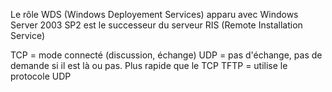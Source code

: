 

Le rôle WDS (Windows Deployement Services) apparu avec Windows Server 2003 SP2 est le successeur du serveur RIS (Remote Installation Service)

TCP = mode connecté (discussion, échange)
UDP = pas d'échange, pas de demande si il est là ou pas. Plus rapide que le TCP
TFTP = utilise le protocole UDP



